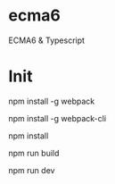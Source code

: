 # ecma6
ECMA6 &amp; Typescript


# Init
npm install -g webpack

npm install -g webpack-cli

npm install

npm run build

npm run dev